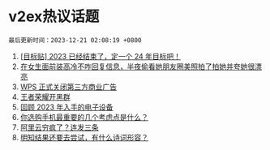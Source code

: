 # v2ex热议话题

`最后更新时间：2023-12-21 02:08:19 +0800`

1. [[目标贴] 2023 已经结束了，定一个 24 年目标吧！](https://www.v2ex.com/t/1001902)
1. [在女生面前装高冷不咋回复信息，半夜偷看她朋友圈美照拍了拍她并夸她很漂亮](https://www.v2ex.com/t/1001821)
1. [WPS 正式关闭第三方商业广告](https://www.v2ex.com/t/1001833)
1. [王者荣耀开黑群](https://www.v2ex.com/t/1001826)
1. [回顾 2023 年入手的电子设备](https://www.v2ex.com/t/1001834)
1. [你选购手机最重要的几个考虑点是什么？](https://www.v2ex.com/t/1001895)
1. [阿里云穷疯了？连发三条](https://www.v2ex.com/t/1001855)
1. [明知结果还要去尝试，有什么诗词形容？](https://www.v2ex.com/t/1001937)


